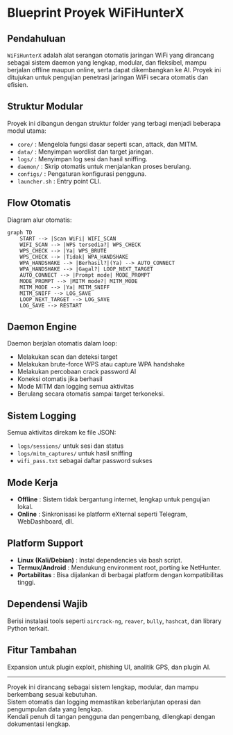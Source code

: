 # Blueprint Proyek WiFiHunterX

## Pendahuluan
`WiFiHunterX` adalah alat serangan otomatis jaringan WiFi yang dirancang sebagai sistem daemon yang lengkap, modular, dan fleksibel, mampu berjalan offline maupun online, serta dapat dikembangkan ke AI. Proyek ini ditujukan untuk pengujian penetrasi jaringan WiFi secara otomatis dan efisien.

## Struktur Modular
Proyek ini dibangun dengan struktur folder yang terbagi menjadi beberapa modul utama:
- `core/` : Mengelola fungsi dasar seperti scan, attack, dan MITM.
- `data/` : Menyimpan wordlist dan target jaringan.
- `logs/` : Menyimpan log sesi dan hasil sniffing.
- `daemon/` : Skrip otomatis untuk menjalankan proses berulang.
- `configs/` : Pengaturan konfigurasi pengguna.
- `launcher.sh` : Entry point CLI.

## Flow Otomatis
Diagram alur otomatis:
```mermaid
graph TD
    START --> |Scan WiFi| WIFI_SCAN
    WIFI_SCAN --> |WPS tersedia?| WPS_CHECK
    WPS_CHECK --> |Ya| WPS_BRUTE
    WPS_CHECK --> |Tidak| WPA_HANDSHAKE
    WPA_HANDSHAKE --> |Berhasil?|(Ya) --> AUTO_CONNECT
    WPA_HANDSHAKE --> |Gagal?| LOOP_NEXT_TARGET
    AUTO_CONNECT --> |Prompt mode| MODE_PROMPT
    MODE_PROMPT --> |MITM mode?| MITM_MODE
    MITM_MODE --> |Ya| MITM_SNIFF
    MITM_SNIFF --> LOG_SAVE
    LOOP_NEXT_TARGET --> LOG_SAVE
    LOG_SAVE --> RESTART
```

## Daemon Engine
Daemon berjalan otomatis dalam loop:
- Melakukan scan dan deteksi target
- Melakukan brute-force WPS atau capture WPA handshake
- Melakukan percobaan crack password AI
- Koneksi otomatis jika berhasil
- Mode MITM dan logging semua aktivitas
- Berulang secara otomatis sampai target terkoneksi.

## Sistem Logging
Semua aktivitas direkam ke file JSON:
- `logs/sessions/` untuk sesi dan status
- `logs/mitm_captures/` untuk hasil sniffing
- `wifi_pass.txt` sebagai daftar password sukses

## Mode Kerja
- **Offline** : Sistem tidak bergantung internet, lengkap untuk pengujian lokal.
- **Online** : Sinkronisasi ke platform eXternal seperti Telegram, WebDashboard, dll.

## Platform Support
- **Linux (Kali/Debian)** : Instal dependencies via bash script.
- **Termux/Android** : Mendukung environment root, porting ke NetHunter.
- **Portabilitas** : Bisa dijalankan di berbagai platform dengan kompatibilitas tinggi.

## Dependensi Wajib
Berisi instalasi tools seperti `aircrack-ng`, `reaver`, `bully`, `hashcat`, dan library Python terkait.

## Fitur Tambahan
Expansion untuk plugin exploit, phishing UI, analitik GPS, dan plugin AI.

---

Proyek ini dirancang sebagai sistem lengkap, modular, dan mampu berkembang sesuai kebutuhan.  
Sistem otomatis dan logging memastikan keberlanjutan operasi dan pengumpulan data yang lengkap.  
Kendali penuh di tangan pengguna dan pengembang, dilengkapi dengan dokumentasi lengkap.